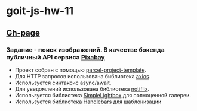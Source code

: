 # goit-js-hw-11

## [Gh-page](https://serg-rsv.github.io/goit-js-hw-11)

### Задание - поиск изображений. В качестве бэкенда публичный API сервиса [Pixabay](https://pixabay.com/api/docs/)

- Проект собран с помощью
  [parcel-project-template](https://github.com/goitacademy/parcel-project-template).
- Для HTTP запросов использована библиотека [axios](https://axios-http.com/).
- Используется синтаксис async/await.
- Для уведомлений использована библиотека [notiflix](https://github.com/notiflix/Notiflix#readme).
- Используется библиотека [SimpleLightbox](https://simplelightbox.com/) для полноценной галереи.
- Используется библиотека [Handlebars](https://handlebarsjs.com/guide/#what-is-handlebars) для
  шаблонизации
